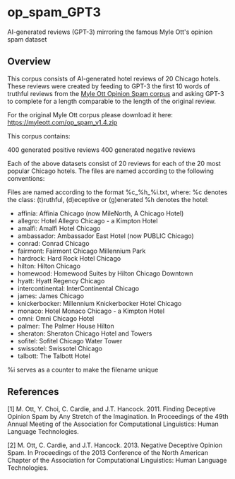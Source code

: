 # op_spam_GPT3
AI-generated reviews (GPT-3) mirroring the famous Myle Ott's opinion spam dataset

## Overview
This corpus consists of AI-generated hotel reviews of 20 Chicago hotels.
These reviews were created by feeding to GPT-3 the first 10 words of truthful reviews from the <A HREF="https://myleott.com/op-spam.html">Myle Ott Opinion Spam corpus</A> and asking GPT-3 to complete for a length comparable to the length of the original review.

For the original Myle Ott corpus please download it here: https://myleott.com/op_spam_v1.4.zip

This corpus contains:

400 generated positive reviews
400 generated negative reviews

Each of the above datasets consist of 20 reviews for each of the 20 most popular Chicago hotels.
The files are named according to the following conventions:

Files are named according to the format %c_%h_%i.txt, where:
%c denotes the class: (t)ruthful, (d)eceptive or (g)enerated
%h denotes the hotel:

- affinia: Affinia Chicago (now MileNorth, A Chicago Hotel)
- allegro: Hotel Allegro Chicago - a Kimpton Hotel
- amalfi: Amalfi Hotel Chicago
- ambassador: Ambassador East Hotel (now PUBLIC Chicago)
- conrad: Conrad Chicago
- fairmont: Fairmont Chicago Millennium Park
- hardrock: Hard Rock Hotel Chicago
- hilton: Hilton Chicago
- homewood: Homewood Suites by Hilton Chicago Downtown
- hyatt: Hyatt Regency Chicago
- intercontinental: InterContinental Chicago
- james: James Chicago
- knickerbocker: Millennium Knickerbocker Hotel Chicago
- monaco: Hotel Monaco Chicago - a Kimpton Hotel
- omni: Omni Chicago Hotel
- palmer: The Palmer House Hilton
- sheraton: Sheraton Chicago Hotel and Towers
- sofitel: Sofitel Chicago Water Tower
- swissotel: Swissotel Chicago
- talbott: The Talbott Hotel

%i serves as a counter to make the filename unique

## References

[1] M. Ott, Y. Choi, C. Cardie, and J.T. Hancock. 2011. Finding Deceptive Opinion Spam by Any Stretch of the Imagination. In Proceedings of the 49th Annual Meeting of the Association for Computational Linguistics: Human Language Technologies.

[2] M. Ott, C. Cardie, and J.T. Hancock. 2013. Negative Deceptive Opinion Spam. In Proceedings of the 2013 Conference of the North American Chapter of the Association for Computational Linguistics: Human Language Technologies.
